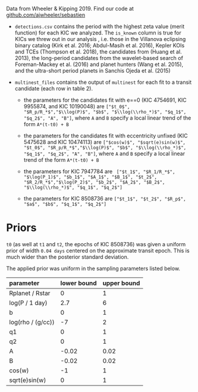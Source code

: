 Data from Wheeler & Kipping 2019.  Find our code at [github.com/ajwheeler/sebastien](github.com/ajwheeler/sebastien)

- `detections.csv` contains the period with the highest zeta value (merit function) for each KIC we analyzed.  The `is_known` column is true for KICs we threw out in our analysis , i.e. those in the Villanova eclipsing binary catalog (Kirk et al. 2016; Abdul-Masih et al. 2016), Kepler KOIs and TCEs (Thompson et al. 2018), the candidates from (Huang et al. 2013), the long-period candidates from the wavelet-based search of Foreman-Mackey et al. (2016) and planet hunters (Wang et al. 2015), and the ultra-short period planets in Sanchis Ojeda et al. (2015)

- `multinest_files` contains the output of `multinest` for each fit to a transit candidate (each row in table 2).

  * the parameters for the candidates fit with e==0 (KIC 4754691, KIC 9955874, and KIC 10190048) are `["$t_0$", "$R_p/R_*$","$\\log(P)$", "$b$", "$\\log(\\rho_*)$", "$q_1$", "$q_2$", "A", "B"]`, where `A` and `B` specify a local linear trend of the form `A*(t-t0) + B`

  * the parameters for the candidates fit with eccentricity unfixed (KIC 5475628 and KIC 10474113) are `["$cos(w)$", "$sqrt(e)sin(w)$", "$t_0$", "$R_p/R_*$","$\\log(P)$", "$b$", "$\\log(\\rho_*)$", "$q_1$", "$q_2$", "A", "B"]`, where `A` and `B` specify a local linear trend of the form `A*(t-t0) + B`

  * the parameters for KIC 7947784 are ` ["$t_1$", "$R_1/R_*$", "$\log(P_1)$", "$b_1$", "$A_1$", "$B_1$", "$t_2$", "$R_2/R_*$","$\log(P_2)$", "$b_2$", "$A_2$", "$B_2$", "$\\log(\\rho_*)$", "$q_1$", "$q_2$"]`

  * the parameters for KIC 8508736 are `["$t_1$", "$t_2$", "$R_p$", "$a$", "$b$", "$q_1$", "$q_2$"]`

# Priors
`t0` (as well at `t1` and `t2`, the epochs of KIC 8508736) was given a uniform prior of width `0.04 days` centered on the approximate transit epoch.  This is much wider 
than the posterior standard deviation.

The applied prior was uniform in the sampling parameters listed below.  

| parameter | lower bound | upper bound |
| :--       | :--         | :--         |
| Rplanet / Rstar | 0 | 1 |
| log(P / 1 day) | 2.7 | 6 |
| b | 0 | 1 |
| log(rho / (g/cc)) | -7 | 2 | 
| q1 | 0 | 1 |
| q2 | 0 | 1 | 
| A | -0.02 | 0.02 |
| B | -0.02 | 0.02 |
| cos(w) | -1 | 1 |
| sqrt(e)sin(w) | 0 | 1 |
